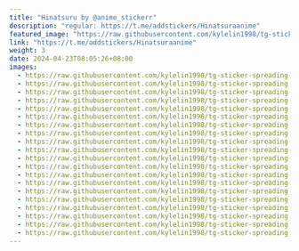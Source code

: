 ```yaml
---
title: "Hinatsuru by @anime_stickerr"
description: "regular: https://t.me/addstickers/Hinatsuraanime"
featured_image: "https://raw.githubusercontent.com/kylelin1998/tg-sticker-spreading-worldwide-images/main/img/e68f79bb-eb23-43a1-ad22-e1d000c377b8.jpg"
link: "https://t.me/addstickers/Hinatsuraanime"
weight: 3
date: 2024-04-23T08:05:26+08:00
images:
  - https://raw.githubusercontent.com/kylelin1998/tg-sticker-spreading-worldwide-images/main/img/e68f79bb-eb23-43a1-ad22-e1d000c377b8.jpg
  - https://raw.githubusercontent.com/kylelin1998/tg-sticker-spreading-worldwide-images/main/img/0f3a025b-439a-45cd-bbdd-f85f0647fb7c.jpg
  - https://raw.githubusercontent.com/kylelin1998/tg-sticker-spreading-worldwide-images/main/img/0599b642-dc36-4c1f-9c2d-7edc1f3f8e1a.jpg
  - https://raw.githubusercontent.com/kylelin1998/tg-sticker-spreading-worldwide-images/main/img/ca4b9808-56bb-4105-8e1b-1878f402f5cd.jpg
  - https://raw.githubusercontent.com/kylelin1998/tg-sticker-spreading-worldwide-images/main/img/24f17cc9-a2b9-41fd-9e9f-13fcaf495ded.jpg
  - https://raw.githubusercontent.com/kylelin1998/tg-sticker-spreading-worldwide-images/main/img/d64235db-0154-4b6b-8f26-597c0901fe07.jpg
  - https://raw.githubusercontent.com/kylelin1998/tg-sticker-spreading-worldwide-images/main/img/49aaddf6-4340-42ec-8a92-cb2799dfad74.jpg
  - https://raw.githubusercontent.com/kylelin1998/tg-sticker-spreading-worldwide-images/main/img/862eae3b-064b-4894-a8fc-6a8109db5134.jpg
  - https://raw.githubusercontent.com/kylelin1998/tg-sticker-spreading-worldwide-images/main/img/5fe43e38-11a6-48e7-be1b-ff2826dd0fd8.jpg
  - https://raw.githubusercontent.com/kylelin1998/tg-sticker-spreading-worldwide-images/main/img/4ffb7f7f-47a9-44df-bc43-7c41240e280b.jpg
  - https://raw.githubusercontent.com/kylelin1998/tg-sticker-spreading-worldwide-images/main/img/26c9e9fe-5dec-4379-8bc8-5a283daddac3.jpg
  - https://raw.githubusercontent.com/kylelin1998/tg-sticker-spreading-worldwide-images/main/img/c1598574-396c-4d93-ada9-6590ec77a980.jpg
  - https://raw.githubusercontent.com/kylelin1998/tg-sticker-spreading-worldwide-images/main/img/567bbd56-610d-4315-8d02-3a18b90c9151.jpg
  - https://raw.githubusercontent.com/kylelin1998/tg-sticker-spreading-worldwide-images/main/img/a31682b8-4ca7-4db7-af52-6633c5b8e52a.jpg
  - https://raw.githubusercontent.com/kylelin1998/tg-sticker-spreading-worldwide-images/main/img/bb7d548d-7c4d-4062-86c0-0c9f82dac137.jpg
  - https://raw.githubusercontent.com/kylelin1998/tg-sticker-spreading-worldwide-images/main/img/e48478ad-0d2e-4006-89f9-76622197f8a8.jpg
  - https://raw.githubusercontent.com/kylelin1998/tg-sticker-spreading-worldwide-images/main/img/637f7249-a6c8-4911-be10-827903c081b1.jpg
  - https://raw.githubusercontent.com/kylelin1998/tg-sticker-spreading-worldwide-images/main/img/2abc58ed-ee93-4c8c-adc0-bfb570abde74.jpg
  - https://raw.githubusercontent.com/kylelin1998/tg-sticker-spreading-worldwide-images/main/img/e466f9bc-3e0e-48e2-816f-bc5e59f804bf.jpg
  - https://raw.githubusercontent.com/kylelin1998/tg-sticker-spreading-worldwide-images/main/img/2ce233f3-f843-4abf-b01c-fb68ac614770.jpg
---
```

